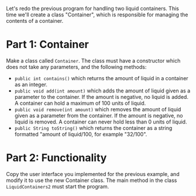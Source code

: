 Let's redo the previous program for handling two liquid containers. This time we'll create a class "Container", which is responsible for managing the contents of a container.

# Part 1: Container
Make a class called `Container`. The class must have a constructor which does not take any parameters, and the following methods:

- `public int contains()` which returns the amount of liquid in a container as an integer.
- `public void add(int amount)` which adds the amount of liquid given as a parameter to the container. If the amount is negative, no liquid is added. A container can hold a maximum of 100 units of liquid.
- `public void remove(int amount)` which removes the amount of liquid given as a parameter from the container. If the amount is negative, no liquid is removed. A container can never hold less than 0 units of liquid.
- `public String toString()` which returns the container as a string formatted "amount of liquid/100, for example "32/100".

# Part 2: Functionality
Copy the user interface you implemented for the previous example, and modify it to use the new Container class. The main method in the class `LiquidContainers2` must start the program.
